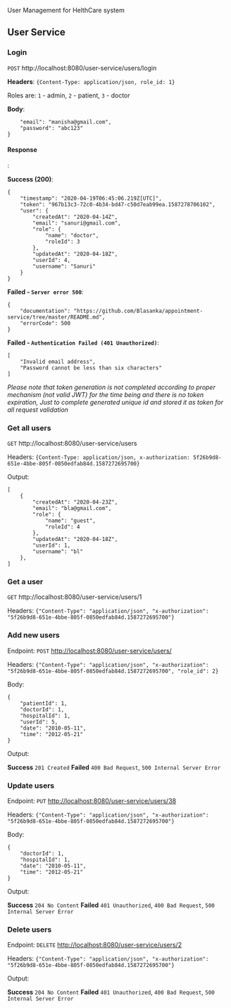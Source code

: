 User Management for HelthCare system

## User Service

### Login

`POST` http://localhost:8080/user-service/users/login

**Headers**: `{Content-Type: application/json, role_id: 1}`

Roles are: `1` - admin, `2` - patient, `3` - doctor

**Body**:

```{
    "email": "manisha@gmail.com",
    "password": "abc123"
}
```

<h4>Response </h4>:

**Success (200)**:

```
{
    "timestamp": "2020-04-19T06:45:06.219Z[UTC]",
    "token": "967b13c3-72c0-4b34-bd47-c50d7eab99ea.1587278706102",
    "user": {
        "createdAt": "2020-04-14Z",
        "email": "sanuri@gmail.com",
        "role": {
            "name": "doctor",
            "roleId": 3
        },
        "updatedAt": "2020-04-18Z",
        "userId": 4,
        "username": "Sanuri"
    }
}
```

**Failed - `Server error 500`**:

```
{
    "documentation": "https://github.com/Blasanka/appointment-service/tree/master/README.md",
    "errorCode": 500
}
```

**Failed - `Authentication Failed (401 Unauthorized)`**:

```
[
    "Invalid email address",
    "Password cannot be less than six characters"
]
```

*Please note that token generation is not completed according to proper mechanism (not valid JWT) for the time being and there is no token expiration, Just to complete generated unique id and stored it as token for all request validation*

### Get all users

`GET` http://localhost:8080/user-service/users

Headers: `{Content-Type: application/json, x-authorization: 5f26b9d8-651e-4bbe-805f-0850edfab84d.1587272695700}`


Output:

```
[
	{
        "createdAt": "2020-04-23Z",
        "email": "bla@gmail.com",
        "role": {
            "name": "guest",
            "roleId": 4
        },
        "updatedAt": "2020-04-18Z",
        "userId": 1,
        "username": "bl"
    },
]
```

### Get a user

`GET` http://localhost:8080/user-service/users/1

Headers: `{"Content-Type": "application/json", "x-authorization": "5f26b9d8-651e-4bbe-805f-0850edfab84d.1587272695700"}`

### Add new users

Endpoint:
`POST` <a href="http://localhost:8080/user-service/users/">
http://localhost:8080/user-service/users/</a>

Headers:
`{"Content-Type": "application/json", "x-authorization": "5f26b9d8-651e-4bbe-805f-0850edfab84d.1587272695700", "role_id": 2}`

Body:

```
{
    "patientId": 1,
    "doctorId": 1,
    "hospitalId": 1,
    "userId": 5,
    "date": "2010-05-11",
    "time": "2012-05-21"
}
```

Output:

**Success** `201 Created`
**Failed** `400 Bad Request`,  `500 Internal Server Error`


### Update users

Endpoint:
`PUT` <a href="http://localhost:8080/user-service/users/38">
http://localhost:8080/user-service/users/38</a>

Headers:
`{"Content-Type": "application/json", "x-authorization": "5f26b9d8-651e-4bbe-805f-0850edfab84d.1587272695700"}`

Body:

```
{
    "doctorId": 1,
    "hospitalId": 1,
    "date": "2010-05-11",
    "time": "2012-05-21"
}
```

Output:

**Success** `204 No Content`
**Failed** `401 Unauthorized`, `400 Bad Request`,  `500 Internal Server Error`


### Delete users

Endpoint:
`DELETE` <a href="http://localhost:8080/user-service/users/2">
http://localhost:8080/user-service/users/2</a>

Headers:
`{"Content-Type": "application/json", "x-authorization": "5f26b9d8-651e-4bbe-805f-0850edfab84d.1587272695700"}`

Output:


**Success** `204 No Content`
**Failed** `401 Unauthorized`, `400 Bad Request`,  `500 Internal Server Error`
